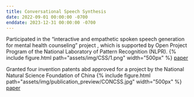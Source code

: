 ```yaml
---
title: Conversational Speech Synthesis
date: 2022-09-01 00:00:00 -0700
enddate: 2023-12-31 00:00:00 -0700
---
```



Participated in the “interactive and empathetic spoken speech generation for mental health counseling” project , which is supported by Open Project Program of the National Laboratory of Pattern Recognition (NLPR).
{% include figure.html path="assets/img/CSS/1.png" width="500px" %}
[paper](https://arxiv.org/pdf/2305.02269.pdf)

Granted four invention patents abd approved for a project by the National Natural Science Foundation of China
{% include figure.html path="assets/img/publication_preview/CONCSS.jpg" width="500px" %}
[paper](https://arxiv.org/pdf/2312.10358.pdf)